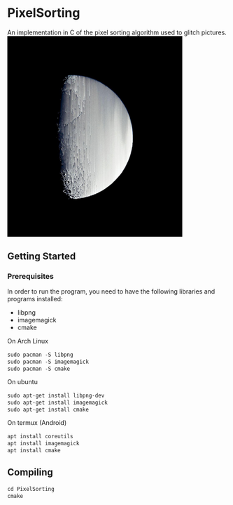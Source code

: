 # PixelSorting
An implementation in C of the pixel sorting algorithm used to glitch pictures.
<img src="https://github.com/S-Rey/PixelSorting/blob/master/picture/Moon.jpg" width="400"/>


## Getting Started
### Prerequisites
In order to run the program, you need to have the following libraries and programs installed:
- libpng
- imagemagick
- cmake

On Arch Linux
```
sudo pacman -S libpng
sudo pacman -S imagemagick 
sudo pacman -S cmake
```

On ubuntu
```
sudo apt-get install libpng-dev
sudo apt-get install imagemagick
sudo apt-get install cmake
```

On termux (Android)
```
apt install coreutils
apt install imagemagick
apt install cmake
```

## Compiling
```
cd PixelSorting
cmake
```



